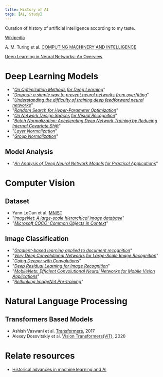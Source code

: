 ```yaml
---
title: History of AI
tags: [AI, Study]
---
```


Curation of history of artificial intelligence according to my taste.

[Wikipedia](https://en.wikipedia.org/wiki/History_of_artificial_intelligence#Perceptrons_and_the_attack_on_connectionism)

A. M. Turing et al. [COMPUTING MACHINERY AND INTELLIGENCE](https://academic.oup.com/mind/article/LIX/236/433/986238)

[Deep Learning in Neural Networks: An Overview](https://arxiv.org/abs/1404.7828)

# Deep Learning Models

- "*[On Optimization Methods for Deep Learning](https://icml.cc/2011/papers/210_icmlpaper.pdf)*"
- "*[Dropout: a simple way to prevent neural networks from overfitting](https://dl.acm.org/doi/10.5555/2627435.2670313)*"
- "*[Understanding the difficulty of training deep feedforward neural networks](https://proceedings.mlr.press/v9/glorot10a.html)*"
- "*[Random Search for Hyper-Parameter Optimization](https://www.jmlr.org/papers/volume13/bergstra12a/bergstra12a.pdf)*"
- "*[On Network Design Spaces for Visual Recognition](https://arxiv.org/abs/1905.13214)*"
- "*[Batch Normalization: Accelerating Deep Network Training by Reducing Internal Covariate Shift](https://arxiv.org/abs/1502.03167)*"
- "*[Layer Normalization](https://arxiv.org/abs/1607.06450)*"
- "*[Group Normalization](https://arxiv.org/abs/1803.08494)*"

## Model Analysis

- "*[An Analysis of Deep Neural Network Models for Practical Applications](https://arxiv.org/abs/1605.07678)*"

# Computer Vision

## Dataset

- Yann LeCun et al. [MNIST](http://yann.lecun.com/exdb/mnist/)
- "*[ImageNet: A large-scale hierarchical image database](https://www.image-net.org/)*"
- "*[Microsoft COCO: Common Objects in Context](https://arxiv.org/abs/1405.0312)*"

## Image Classification

- "*[Gradient-based learning applied to document recognition](https://ieeexplore.ieee.org/document/726791)*"
- "*[Very Deep Convolutional Networks for Large-Scale Image Recognition](https://arxiv.org/abs/1409.1556)*"
- "*[Going Deeper with Convolutions](https://arxiv.org/abs/1409.4842)*"
- "*[Deep Residual Learning for Image Recognition](https://arxiv.org/abs/1512.03385)*"
- "*[MobileNets: Efficient Convolutional Neural Networks for Mobile Vision Applications](https://arxiv.org/abs/1704.04861)*"
- "*[Rethinking ImageNet Pre-training](https://arxiv.org/abs/1811.08883)*"

# Natural Language Processing

## Transformers Based Models

- Ashish Vaswani et al. [Transformers](https://arxiv.org/abs/1706.03762), 2017
- Alexey Dosovitskiy et al. [Vision Transformers(ViT)](https://arxiv.org/abs/2010.11929), 2020

# Relate resources

- [Historical advances in machine learning and AI](https://www.stat.cmu.edu/~aramdas/history/MLhistory.html)